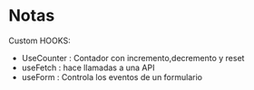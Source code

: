 # Notas

Custom HOOKS: 
 - UseCounter : Contador con incremento,decremento y reset
 - useFetch : hace llamadas a una API
 - useForm : Controla los eventos de un formulario
